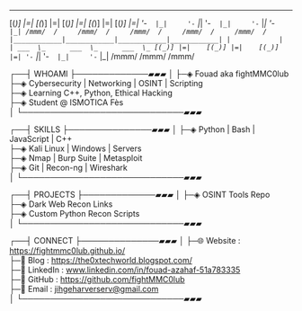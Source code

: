   ___   _      ___   _      ___   _      ___   _      ___   _
 [(_)] |=|    [(_)] |=|    [(_)] |=|    [(_)] |=|    [(_)] |=|
  '-`  |_|     '-`  |_|     '-`  |_|     '-`  |_|     '-`  |_|
 /mmm/  /     /mmm/  /     /mmm/  /     /mmm/  /     /mmm/  /
       |____________|____________|____________|____________|
                             |            |            |
                         ___  \_      ___  \_      ___  \_
                        [(_)] |=|    [(_)] |=|    [(_)] |=|
                         '-`  |_|     '-`  |_|     '-`  |_|
                        /mmm/        /mmm/        /mmm/

┌──┤ WHOAMI ├─────────────▰▰▰
│
├─◈ Fouad aka fightMMC0lub  
├─◈ Cybersecurity | Networking | OSINT | Scripting  
├─◈ Learning C++, Python, Ethical Hacking  
├─◈ Student @ ISMOTICA Fès  
│
└─────────────────────────────▰▰▰

┌──┤ SKILLS ├───────────────▰▰▰
│
├─◈ Python | Bash | JavaScript | C++  
├─◈ Kali Linux | Windows | Servers  
├─◈ Nmap | Burp Suite | Metasploit  
├─◈ Git | Recon-ng | Wireshark  
│
└─────────────────────────────▰▰▰

┌──┤ PROJECTS ├─────────────▰▰▰
│
├─◈ OSINT Tools Repo  
├─◈ Dark Web Recon Links  
├─◈ Custom Python Recon Scripts  
│
└─────────────────────────────▰▰▰

┌──┤ CONNECT ├──────────────▰▰▰
│
├─🌐 Website    : https://fightmmc0lub.github.io/  
├─📝 Blog       : https://the0xtechworld.blogspot.com/  
├─💬 LinkedIn   : www.linkedin.com/in/fouad-azahaf-51a783335  
├─📁 GitHub     : https://github.com/fightMMC0lub  
├─📧 Email      : jihgeharverserv@gmail.com  
│
└─────────────────────────────▰▰▰

